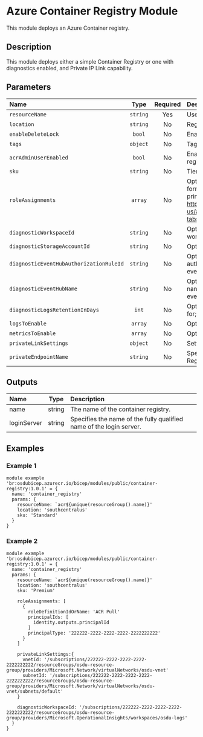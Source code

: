 # Azure Container Registry Module

This module deploys an Azure Container registry.

## Description

This module deploys either a simple Container Registry or one with diagnostics enabled, and Private IP Link capability.

## Parameters

| Name                                    | Type     | Required | Description                                                                                                                                                                                                                                                                   |
| :-------------------------------------- | :------: | :------: | :---------------------------------------------------------------------------------------------------------------------------------------------------------------------------------------------------------------------------------------------------------------------------- |
| `resourceName`                          | `string` | Yes      | Used to name all resources                                                                                                                                                                                                                                                    |
| `location`                              | `string` | No       | Registry Location.                                                                                                                                                                                                                                                            |
| `enableDeleteLock`                      | `bool`   | No       | Enable lock to prevent accidental deletion                                                                                                                                                                                                                                    |
| `tags`                                  | `object` | No       | Tags.                                                                                                                                                                                                                                                                         |
| `acrAdminUserEnabled`                   | `bool`   | No       | Enable an admin user that has push/pull permission to the registry.                                                                                                                                                                                                           |
| `sku`                                   | `string` | No       | Tier of your Azure Container Registry.                                                                                                                                                                                                                                        |
| `roleAssignments`                       | `array`  | No       | Optional. Array of objects that describe RBAC permissions, format { roleDefinitionResourceId (string), principalId (string), principalType (enum), enabled (bool) }. Ref: https://docs.microsoft.com/en-us/azure/templates/microsoft.authorization/roleassignments?tabs=bicep |
| `diagnosticWorkspaceId`                 | `string` | No       | Optional. Resource ID of the diagnostic log analytics workspace.                                                                                                                                                                                                              |
| `diagnosticStorageAccountId`            | `string` | No       | Optional. Resource ID of the diagnostic storage account.                                                                                                                                                                                                                      |
| `diagnosticEventHubAuthorizationRuleId` | `string` | No       | Optional. Resource ID of the diagnostic event hub authorization rule for the Event Hubs namespace in which the event hub should be created or streamed to.                                                                                                                    |
| `diagnosticEventHubName`                | `string` | No       | Optional. Name of the diagnostic event hub within the namespace to which logs are streamed. Without this, an event hub is created for each log category.                                                                                                                      |
| `diagnosticLogsRetentionInDays`         | `int`    | No       | Optional. Specifies the number of days that logs will be kept for; a value of 0 will retain data indefinitely.                                                                                                                                                                |
| `logsToEnable`                          | `array`  | No       | Optional. The name of logs that will be streamed.                                                                                                                                                                                                                             |
| `metricsToEnable`                       | `array`  | No       | Optional. The name of metrics that will be streamed.                                                                                                                                                                                                                          |
| `privateLinkSettings`                   | `object` | No       | Settings Required to Enable Private Link                                                                                                                                                                                                                                      |
| `privateEndpointName`                   | `string` | No       | Specifies the name of the private link to the Azure Container Registry.                                                                                                                                                                                                       |

## Outputs

| Name        | Type   | Description                                                         |
| :---------- | :----: | :------------------------------------------------------------------ |
| name        | string | The name of the container registry.                                 |
| loginServer | string | Specifies the name of the fully qualified name of the login server. |

## Examples

### Example 1

```bicep
module example 'br:osdubicep.azurecr.io/bicep/modules/public/container-registry:1.0.1' = {
  name: 'container_registry'
  params: {
    resourceName: `acr${unique(resourceGroup().name)}'
    location: 'southcentralus'
    sku: 'Standard'
  }
}
```

### Example 2

```bicep
module example 'br:osdubicep.azurecr.io/bicep/modules/public/container-registry:1.0.1' = {
  name: 'container_registry'
  params: {
    resourceName: `acr${unique(resourceGroup().name)}'
    location: 'southcentralus'
    sku: 'Premium'

    roleAssignments: [
      {
        roleDefinitionIdOrName: 'ACR Pull'
        principalIds: [
          identity.outputs.principalId
        ]
        principalType: '222222-2222-2222-2222-2222222222'
      }
    ]

    privateLinkSettings:{
      vnetId: '/subscriptions/222222-2222-2222-2222-2222222222/resourceGroups/osdu-resource-group/providers/Microsoft.Network/virtualNetworks/osdu-vnet'
      subnetId: '/subscriptions/222222-2222-2222-2222-2222222222/resourceGroups/osdu-resource-group/providers/Microsoft.Network/virtualNetworks/osdu-vnet/subnets/default'
    }

    diagnosticWorkspaceId: '/subscriptions/222222-2222-2222-2222-2222222222/resourceGroups/osdu-resource-group/providers/Microsoft.OperationalInsights/workspaces/osdu-logs'
  }
}
```